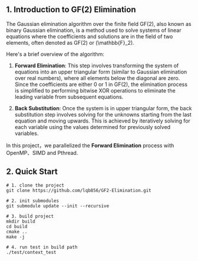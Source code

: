 ## 1. Introduction to GF(2) Elimination
The Gaussian elimination algorithm over the finite field GF(2), also known as binary Gaussian elimination, is a method used to solve systems of linear equations where the coefficients and solutions are in the field of two elements, often denoted as GF(2) or \(\mathbb{F}_2\). 

Here's a brief overview of the algorithm:

1. **Forward Elimination**:
   This step involves transforming the system of equations into an upper triangular form (similar to Gaussian elimination over real numbers), where all elements below the diagonal are zero. Since the coefficients are either 0 or 1 in GF(2), the elimination process is simplified to performing bitwise XOR operations to eliminate the leading variable from subsequent equations.

2. **Back Substitution**:
   Once the system is in upper triangular form, the back substitution step involves solving for the unknowns starting from the last equation and moving upwards. This is achieved by iteratively solving for each variable using the values determined for previously solved variables.

In this project，we parallelized the **Forward Elimination** process with OpenMP、SIMD and Pthread.

## 2. Quick Start
```shell
# 1. clone the project
git clone https://github.com/lqb856/GF2-Elimination.git

# 2. init submodules
git submodule update --init --recursive

# 3. build project
mkdir build
cd build
cmake ..
make -j

# 4. run test in build path
./test/context_test
```
